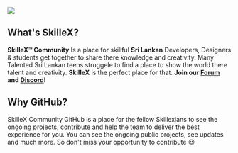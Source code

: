 ![](https://cdn.discordapp.com/attachments/755811777140490441/800378598057443348/yt_3.png)

## What's SkilleX?

**SkilleX™ Community** Is a place for skillful  **Sri Lankan** Developers, Designers & students get together to share there knowledge and creativity. Many Talented Sri Lankan teens struggele to find a place to show the world there talent and creativity. **SkilleX** is the perfect place for that. **Join our [Forum](https://forum.skillex.lk/)   and [Discord](https://discord.gg/jS98VWq)!** 

## Why GitHub?

SkilleX Community GitHub is a place for the fellow Skillexians to see the ongoing projects, contribute and help the team to deliver the best experience for you. You can see the ongoing public projects, see updates and much more. So don't miss your opportunity to contribute :wink:

